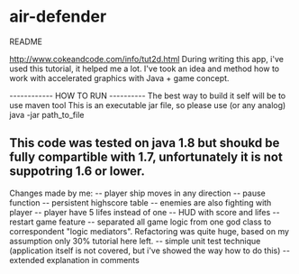 # air-defender

README

http://www.cokeandcode.com/info/tut2d.html
During writing this app, i've used this tutorial, it helped me a lot. 
I've took an idea and method how to work with accelerated graphics with Java + game concept. 

------------ HOW TO RUN ----------
The best way to build it self will be to use maven tool
This is an executable jar file, so please use (or any analog)
java -jar path_to_file

This code was tested on java 1.8 but shoukd be fully compartible with 1.7, unfortunately it is not suppotring 1.6 or lower.
----------------------------------

Changes made by me:
-- player ship moves in any direction
-- pause function
-- persistent highscore table
-- enemies are also fighting with player
-- player have 5 lifes instead of one
-- HUD with score and lifes
-- restart game feature
-- separated all game logic from one god class to correspondent "logic mediators". Refactoring was quite huge, based on my assumption only 30% tutorial here left.
-- simple unit test technique (application itself is not covered, but i've showed the way how to do this)
-- extended explanation in comments
